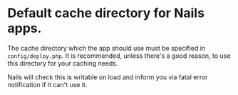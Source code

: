 # Default cache directory for Nails apps.

The cache directory which the app should use must be specified in `config/deploy.php`. It is recommended,
unless there's a good reason, to use this directory for your caching needs.

Nails will check this is writable on load and inform you via fatal error notification if it can't use it.